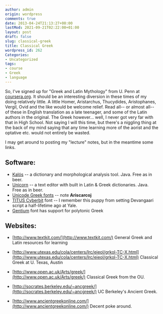 ```yaml
---
author: admin
origin: wordpress
comments: true
date: 2013-04-24T21:13:27+00:00
lastMod: 2021-09-21T02:22:00+01:00
layout: post
draft: false
slug: classical-greek
title: Classical Greek
wordpress_id: 262
Categories:
- Uncategorized
tags:
- course
- Greek
- language
---
```


So, I've signed up for "Greek and Latin Mythology" from U. Penn at [coursera.org](http://www.coursera.org). It should be an interesting diversion in these times of my doing relatively little. A little Homer, Aristarchus, Thucydides, Aristophanes, Vergil, Ovid and the like would be welcome relief. Read all-- or almost all-- of these in English translation as a late teenager, and some of the Latin authors in the original. The Greek however… well, I never got very far with that in High School. Not saying I will this time, but there's a niggling thing at the back of my mind saying that any time learning more of the aorist and the optative etc. would not entirely be wasted.

I may get around to posting my "lecture" notes, but in the meantime some links.

## Software:

- [Kalós](http://www.kalos-software.com/index.php) -- a dictionary and morphological analysis tool. Java. Free as in beer.
- [Unicorn](http://www.kalos-software.com/index.php) -- a text editor with built in Latin & Greek dictionaries. Java. Free as in beer.
- [Unicode Greek fonts](http://www.russellcottrell.com/greek/fonts.asp) -- note **Ariscarcoj**
- [TITUS Cyberbit](http://titus.fkidg1.uni-frankfurt.de/unicode/tituut.asp) font -- I remember this puppy from setting Devangaari script a half-lifetime ago at Yale.
- [Gentium](http://scripts.sil.org/cms/scripts/page.php?site_id=nrsi&item_id=Gentium&_sc=1) font has support for polytonic Greek



## Websites:

- [http://www.textkit.com/](http://www.textkit.com/) General Greek and Latin resources for learning
- [http://www.utexas.edu/cola/centers/lrc/eieol/grkol-TC-X.html](http://www.utexas.edu/cola/centers/lrc/eieol/grkol-TC-X.html) Classical Greek at U. Texas, Austin  

- [http://www.open.ac.uk/Arts/greek/](http://www.open.ac.uk/Arts/greek/) Classical Greek from the OU.
- [http://socrates.berkeley.edu/~ancgreek/](http://socrates.berkeley.edu/~ancgreek/) UC Berkeley's Ancient Greek.
- [http://www.ancientgreekonline.com/](http://www.ancientgreekonline.com/) Decent poke around.
